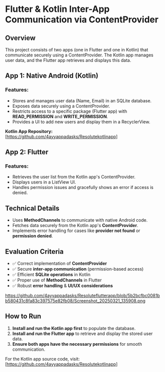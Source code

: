 # Flutter & Kotlin Inter-App Communication via ContentProvider

## Overview
This project consists of two apps (one in Flutter and one in Kotlin) that communicate securely using a ContentProvider. The Kotlin app manages user data, and the Flutter app retrieves and displays this data.

## App 1: Native Android (Kotlin)
### Features:
- Stores and manages user data (Name, Email) in an SQLite database.
- Exposes data securely using a ContentProvider.
- Restricts access to a specific package (Flutter app) with **READ_PERMISSION** and **WRITE_PERMISSION**.
- Provides a UI to add new users and display them in a RecyclerView.

**Kotlin App Repository:** [https://github.com/4ayyappadasks/Resolutekotlinapp]

## App 2: Flutter
### Features:
- Retrieves the user list from the Kotlin app's ContentProvider.
- Displays users in a ListView UI.
- Handles permission issues and gracefully shows an error if access is denied.

## Technical Details
- Uses **MethodChannels** to communicate with native Android code.
- Fetches data securely from the Kotlin app's **ContentProvider**.
- Implements error handling for cases like **provider not found** or **permission denied**.

## Evaluation Criteria
- ✅ Correct implementation of **ContentProvider**
- ✅ Secure **inter-app communication** (permission-based access)
- ✅ Efficient **SQLite operations** in Kotlin
- ✅ Proper use of **MethodChannels** in Flutter
- ✅ Robust **error handling** & **UI/UX considerations**

https://github.com/4ayyappadasks/Resoluteflutterapp/blob/5b2bcfbc0081bb580431c8fa83c397575e82fb08/Screenshot_20250321_135908.png

## How to Run
1. **Install and run the Kotlin app first** to populate the database.
2. **Install and run the Flutter app** to retrieve and display the stored user data.
3. **Ensure both apps have the necessary permissions** for smooth communication.

For the Kotlin app source code, visit: [https://github.com/4ayyappadasks/Resolutekotlinapp]
